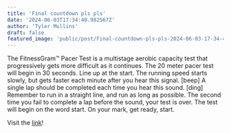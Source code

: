 ```yaml
---
title: 'Final countdown pls pls'
date: '2024-06-03T17:34:40.982567Z'
author: 'Tyler Mullins'
draft: false
featured_image: 'public/post/Final-countdown-pls-pls-2024-06-03-17-34-40.982567/random.jpg.replace('public/', '')'
---
```


The FitnessGram™ Pacer Test is a multistage aerobic capacity test that progressively gets more difficult as it continues. The 20 meter pacer test will begin in 30 seconds. Line up at the start. The running speed starts slowly, but gets faster each minute after you hear this signal. [beep] A single lap should be completed each time you hear this sound. [ding] Remember to run in a straight line, and run as long as possible. The second time you fail to complete a lap before the sound, your test is over. The test will begin on the word start. On your mark, get ready, start.

Visit the [link](https://pages.cs.wisc.edu/~harron/)!

